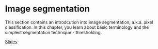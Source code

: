 # Image segmentation

This section contains an introdcution into image segmentation, a.k.a. pixel classification. In this chapter, you learn about basic terminology and the simplest segmentation technique - thresholding.

[Slides](https://github.com/BiAPoL/Quantitative_Bio_Image_Analysis_with_Python_2022/blob/main/docs/day2b_image_segmentation/02_thresholding.pdf)